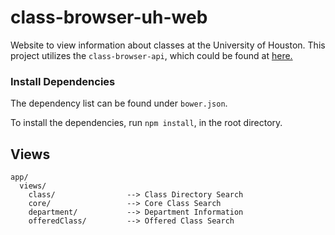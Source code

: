 # class-browser-uh-web

Website to view information about classes at the University of Houston. This project utilizes the ```class-browser-api```, which could be found at [here.](https://github.com/robert-vo/class-browser-api)  

### Install Dependencies

The dependency list can be found under ```bower.json```. 

To install the dependencies, run ```npm install```, in the root directory.

## Views

```
app/
  views/
    class/                --> Class Directory Search
    core/                 --> Core Class Search
    department/           --> Department Information
    offeredClass/         --> Offered Class Search
```
